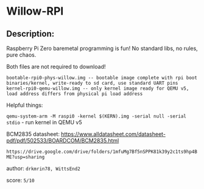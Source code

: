 
# Willow-RPI
## Description:
Raspberry Pi Zero baremetal programming is fun! No standard libs, no rules, pure chaos.

Both files are not required to download!

```
bootable-rpi0-phys-willow.img -- bootable image complete with rpi boot binaries/kernel, write-ready to sd card, use standard UART pins
kernel-rpi0-qemu-willow.img -- only kernel image ready for QEMU v5, load address differs from physical pi load address
```

Helpful things:

`qemu-system-arm -M raspi0 -kernel $(KERN).img -serial null -serial stdio` - run kernel in QEMU v5

BCM2835 datasheet: https://www.alldatasheet.com/datasheet-pdf/pdf/502533/BOARDCOM/BCM2835.html

`https://drive.google.com/drive/folders/1mfuMg7Bf5nSPPK81k39y2c1ts9hp4BME?usp=sharing`

author: `drkmrin78, WittsEnd2`

score: `5/10`


